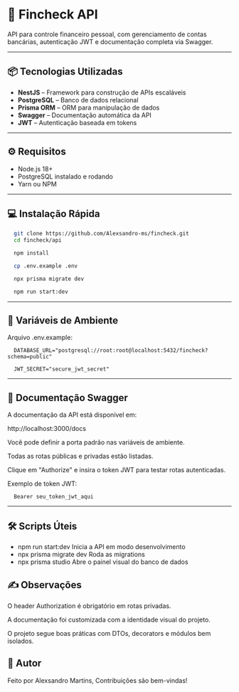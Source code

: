 # 🚀 Fincheck API

API para controle financeiro pessoal, com gerenciamento de contas bancárias, autenticação JWT e documentação completa via Swagger.

---

## 📦 Tecnologias Utilizadas

- **NestJS** – Framework para construção de APIs escaláveis
- **PostgreSQL** – Banco de dados relacional
- **Prisma ORM** – ORM para manipulação de dados
- **Swagger** – Documentação automática da API
- **JWT** – Autenticação baseada em tokens

---

## ⚙️ Requisitos

- Node.js 18+
- PostgreSQL instalado e rodando
- Yarn ou NPM

---

## 💻 Instalação Rápida

```bash
  git clone https://github.com/Alexsandro-ms/fincheck.git
  cd fincheck/api

  npm install

  cp .env.example .env

  npx prisma migrate dev

  npm run start:dev
```

---

## 📁 Variáveis de Ambiente

Arquivo .env.example:

```env
  DATABASE_URL="postgresql://root:root@localhost:5432/fincheck?schema=public"

  JWT_SECRET="secure_jwt_secret"
```

---

## 📘 Documentação Swagger

A documentação da API está disponível em:

http://localhost:3000/docs

Você pode definir a porta padrão nas variáveis de ambiente.

Todas as rotas públicas e privadas estão listadas.

Clique em "Authorize" e insira o token JWT para testar rotas autenticadas.

Exemplo de token JWT:

```nginx
  Bearer seu_token_jwt_aqui
```

---

## 🛠️ Scripts Úteis

- npm run start:dev Inicia a API em modo desenvolvimento
- npx prisma migrate dev Roda as migrations
- npx prisma studio Abre o painel visual do banco de dados

## ✍️ Observações

O header Authorization é obrigatório em rotas privadas.

A documentação foi customizada com a identidade visual do projeto.

O projeto segue boas práticas com DTOs, decorators e módulos bem isolados.

## 👤 Autor

Feito por Alexsandro Martins,
Contribuições são bem-vindas!
